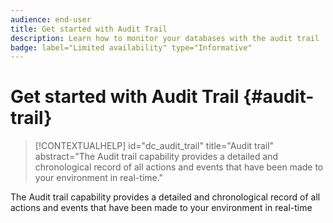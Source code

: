 ```yaml
---
audience: end-user
title: Get started with Audit Trail
description: Learn how to monitor your databases with the audit trail
badge: label="Limited availability" type="Informative"
---
```

# Get started with Audit Trail {#audit-trail}


>[!CONTEXTUALHELP]
>id="dc_audit_trail"
>title="Audit trail"
>abstract="The Audit trail capability provides a detailed and chronological record of all actions and events that have been made to your environment in real-time."

The Audit trail capability provides a detailed and chronological record of all actions and events that have been made to your environment in real-time